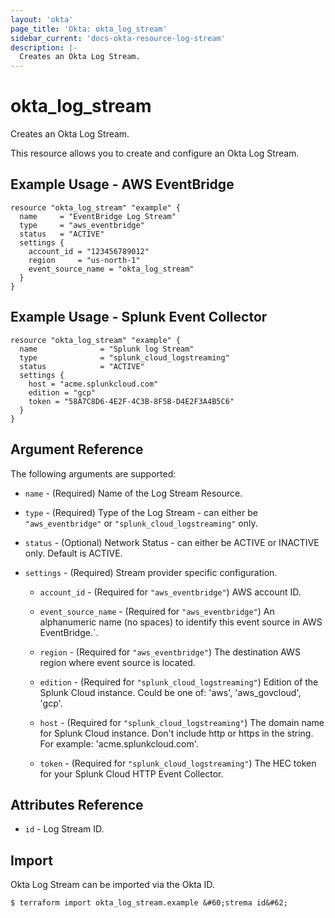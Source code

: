 ```yaml
---
layout: 'okta'
page_title: 'Okta: okta_log_stream'
sidebar_current: 'docs-okta-resource-log-stream'
description: |-
  Creates an Okta Log Stream.
---
```


# okta_log_stream

Creates an Okta Log Stream.

This resource allows you to create and configure an Okta Log Stream.

## Example Usage - AWS EventBridge

```hcl
resource "okta_log_stream" "example" {
  name     = "EventBridge Log Stream"
  type     = "aws_eventbridge"
  status   = "ACTIVE"
  settings {
    account_id = "123456789012"
    region     = "us-north-1"
    event_source_name = "okta_log_stream"
  }
}
```

## Example Usage - Splunk Event Collector

```hcl
resource "okta_log_stream" "example" {
  name              = "Splunk log Stream"
  type              = "splunk_cloud_logstreaming"
  status            = "ACTIVE"
  settings {
    host = "acme.splunkcloud.com"
    edition = "gcp"
    token = "58A7C8D6-4E2F-4C3B-8F5B-D4E2F3A4B5C6"
  }
}
```

## Argument Reference

The following arguments are supported:

- `name` - (Required) Name of the Log Stream Resource.

- `type` - (Required) Type of the Log Stream - can either be `"aws_eventbridge"` or `"splunk_cloud_logstreaming"` only.

- `status` - (Optional) Network Status - can either be ACTIVE or INACTIVE only. Default is ACTIVE.

- `settings` - (Required) Stream provider specific configuration.

  - `account_id` - (Required for `"aws_eventbridge"`) AWS account ID.

  - `event_source_name` - (Required for `"aws_eventbridge"`) An alphanumeric name (no spaces) to identify this event source in AWS EventBridge.`.

  - `region` - (Required for `"aws_eventbridge"`) The destination AWS region where event source is located.

  - `edition` - (Required for `"splunk_cloud_logstreaming"`) Edition of the Splunk Cloud instance. Could be one of: 'aws', 'aws_govcloud', 'gcp'.

  - `host` - (Required for `"splunk_cloud_logstreaming"`) The domain name for Splunk Cloud instance. Don't include http or https in the string. For example: 'acme.splunkcloud.com'.

  - `token` - (Required for `"splunk_cloud_logstreaming"`) The HEC token for your Splunk Cloud HTTP Event Collector.

## Attributes Reference

- `id` - Log Stream ID.

## Import

Okta Log Stream can be imported via the Okta ID.

```
$ terraform import okta_log_stream.example &#60;strema id&#62;
```
